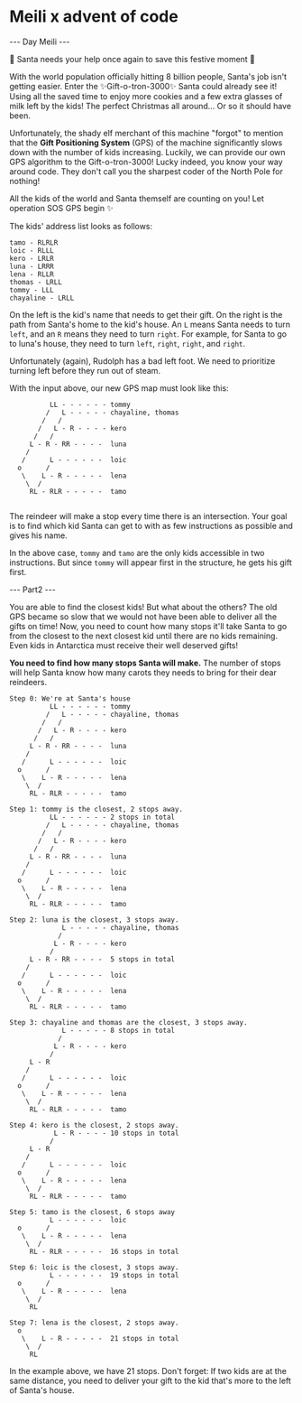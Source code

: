 # Meili x advent of code

--- Day Meili ---

🎅 Santa needs your help once again to save this festive moment 🎄

With the world population officially hitting 8 billion people, Santa's job isn't getting easier. Enter the ✨Gift-o-tron-3000✨
Santa could already see it! Using all the saved time to enjoy more cookies and a few extra glasses of milk left by the kids! The perfect Christmas all around...
Or so it should have been.

Unfortunately, the shady elf merchant of this machine "forgot" to mention that the **Gift Positioning System** (GPS) of the machine significantly slows down with the number of kids increasing.
Luckily, we can provide our own GPS algorithm to the Gift-o-tron-3000! Lucky indeed, you know your way around code. They don't call you the sharpest coder of the North Pole for nothing!

All the kids of the world and Santa themself are counting on you! Let operation SOS GPS begin ✨

The kids' address list looks as follows:
```
tamo - RLRLR
loic - RLLL
kero - LRLR
luna - LRRR
lena - RLLR
thomas - LRLL
tommy - LLL
chayaline - LRLL
```

On the left is the kid's name that needs to get their gift.
On the right is the path from Santa's home to the kid's house. An `L` means Santa needs to turn `left`, and an `R` means they need to turn `right`.
For example, for Santa to go to luna's house, they need to turn `left`, `right`, `right`, and `right`.

Unfortunately (again), Rudolph has a bad left foot. We need to prioritize turning left before they run out of steam.

With the input above, our new GPS map must look like this:
```
          LL - - - - - - tommy
         /   L - - - - - chayaline, thomas
        /   /
       /   L - R - - - - kero
      /   /
     L - R - RR - - - -  luna
    /    
   /      L - - - - - -  loic
  o      /
   \    L - R - - - - -  lena
    \  /
     RL - RLR - - - - -  tamo
         
```

The reindeer will make a stop every time there is an intersection.
Your goal is to find which kid Santa can get to with as few instructions as possible and gives his name.

In the above case, `tommy` and `tamo` are the only kids accessible in two instructions. But since `tommy` will appear first in the structure, he gets his gift first.


--- Part2 ---

You are able to find the closest kids! But what about the others? The old GPS became so slow that we would not have been able to deliver all the gifts on time!
Now, you need to count how many stops it'll take Santa to go from the closest to the next closest kid until there are no kids remaining.
Even kids in Antarctica must receive their well deserved gifts!

**You need to find how many stops Santa will make.**
The number of stops will help Santa know how many carots they needs to bring for their dear reindeers.

```
Step 0: We're at Santa's house
          LL - - - - - - tommy
         /   L - - - - - chayaline, thomas
        /   /
       /   L - R - - - - kero
      /   /
     L - R - RR - - - -  luna
    /    
   /      L - - - - - -  loic
  o      /
   \    L - R - - - - -  lena
    \  /
     RL - RLR - - - - -  tamo
         
Step 1: tommy is the closest, 2 stops away.
          LL - - - - - - 2 stops in total
         /   L - - - - - chayaline, thomas
        /   /
       /   L - R - - - - kero
      /   /
     L - R - RR - - - -  luna
    /    
   /      L - - - - - -  loic
  o      /
   \    L - R - - - - -  lena
    \  /
     RL - RLR - - - - -  tamo

Step 2: luna is the closest, 3 stops away.
             L - - - - - chayaline, thomas
            /
           L - R - - - - kero
          /
     L - R - RR - - - -  5 stops in total
    /    
   /      L - - - - - -  loic
  o      /
   \    L - R - - - - -  lena
    \  /
     RL - RLR - - - - -  tamo
      
Step 3: chayaline and thomas are the closest, 3 stops away.
             L - - - - - 8 stops in total
            /
           L - R - - - - kero
          /
     L - R
    /    
   /      L - - - - - -  loic
  o      /
   \    L - R - - - - -  lena
    \  /
     RL - RLR - - - - -  tamo
      
Step 4: kero is the closest, 2 stops away.
           L - R - - - - 10 stops in total
          /
     L - R
    /    
   /      L - - - - - -  loic
  o      /
   \    L - R - - - - -  lena
    \  /
     RL - RLR - - - - -  tamo
      
Step 5: tamo is the closest, 6 stops away
          L - - - - - -  loic
  o      /
   \    L - R - - - - -  lena
    \  /
     RL - RLR - - - - -  16 stops in total

Step 6: loic is the closest, 3 stops away.
          L - - - - - -  19 stops in total
  o      /
   \    L - R - - - - -  lena
    \  /
     RL
      
Step 7: lena is the closest, 2 stops away.
  o        
   \    L - R - - - - -  21 stops in total
    \  /
     RL
```

In the example above, we have 21 stops.
Don't forget: If two kids are at the same distance, you need to deliver your gift to the kid that's more to the left of Santa's house.
